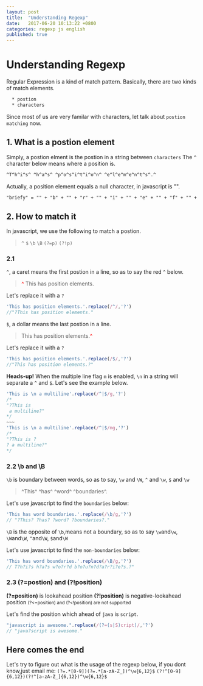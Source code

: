 ```yaml
---
layout: post
title:  "Understanding Regexp"
date:   2017-06-20 10:13:22 +0800
categories: regexp js english
published: true
---
```

# Understanding Regexp

Regular Expression is a kind of match pattern.
Basically, there are two kinds of match elements.
  ~~~txt
    * postion
    * characters
  ~~~
Since most of us are very familar with characters,
let talk about `postion matching` now.

## 1. What is a postion element

Simply, a postion elment is the postion in a string between `characters`
The `^` character below means where a position is.

~~~txt
^T^h^i^s^ ^h^a^s^ ^p^o^s^i^t^i^o^n^ ^e^l^e^m^e^n^t^s^.^
~~~

Actually, a position element equals a null character, in javascript is "".

```txt
"briefy" = "" + "b" + "" + "r" + "" + "i" + "" + "e" + "" + "f" + "" + "y" + ""
```

## 2. How to match it

In javascript, we use the following to match a postion.
>`^` `$` `\b` `\B` `(?=p)` `(?!p)`

### 2.1

`^`, a caret means the first postion in a line, so as to say the red `^` below.

> <span style="color:red">^</span> This has position elements.

Let's replace it with a `?`

~~~js
'This has position elements.'.replace(/^/,'?')
//"?This has position elements."
~~~

`$`, a dollar means the last postion in a line.
>This has position elements.<span style="color: red">^</span>

Let's replace it with a `?`

~~~js
'This has position elements.'.replace(/$/,'?')
//"This has position elements.?"
~~~

**Heads-up!**
When the multiple line flag `m` is enabled,
`\n` in a string will separate a `^` and `$`.
Let's see the example below.

~~~~js
'This is \n a multiline'.replace(/^|$/g,'?')
/*
"?This is
 a multiline?"
*/
~~~
'This is \n a multiline'.replace(/^|$/mg,'?')
/*
"?This is ?
? a multiline?"
*/
~~~~

### 2.2 **\b** and **\B**

`\b` is boundary between words, so as to say, `\w` and `\W`, `^` and `\w`, `$` and `\w`
>^This^ ^has^ ^word^ ^boundaries^.

Let's use javascript to find the `boundaries` below:

~~~js
'This has word boundaries.'.replace(/\b/g,'?')
// "?This? ?has? ?word? ?boundaries?."
~~~

`\B` is the opposite of `\b`,means not a boundary, so as to say
`\w`and`\w`, `\W`and`\W`, `^`and`\W`, `$`and`\W`

Let's use javascript to find the `non-boundaries` below:

~~~js
'This has word boundaries.'.replace(/\B/g,'?')
// T?h?i?s h?a?s w?o?r?d b?o?u?n?d?a?r?i?e?s.?"
~~~

### 2.3 **(?=postion)** and **(?!position)**

**(?=position)** is lookahead position
**(?!position)** is negative-lookahead position
<small>(?<=position) and (?<!position) are not supported</small>

Let's find the position which ahead of `java` is `script`.

~~~js
"javascript is awesome.".replace(/(?=(s|S)cript)/,'?')
// "java?script is awesome."
~~~

## Here comes the end

Let's try to figure out what is the usage of the regexp below,
if you dont know,just email me:
`(?=.*[0-9])(?=.*[a-zA-Z_])^\w{6,12}$`
`(?!^[0-9]{6,12})(?!^[a-zA-Z_]{6,12})^\w{6,12}$`